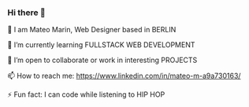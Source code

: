 ### Hi there 👋

🔭 I am Mateo Marin, Web Designer based in BERLIN

🌱 I’m currently learning FULLSTACK WEB DEVELOPMENT

👯 I’m open to collaborate or work in interesting PROJECTS

📫 How to reach me: https://www.linkedin.com/in/mateo-m-a9a730163/

⚡ Fun fact: I can code while listening to HIP HOP 


<!--
**mateomarin77/mateomarin77** is a ✨ _special_ ✨ repository because its `README.md` (this file) appears on your GitHub profile.

Here are some ideas to get you started:

- 🔭 I’m currently working on ...
- 🌱 I’m currently learning ...
- 👯 I’m looking to collaborate on ...
- 🤔 I’m looking for help with ...
- 💬 Ask me about ...
- 📫 How to reach me: ...
- 😄 Pronouns: ...
- ⚡ Fun fact: ...
-->
